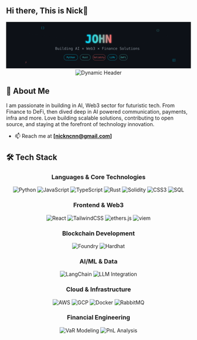 ## Hi there, This is Nick👋


<div align="center">
  <!-- Option 1: Use the SVG directly -->
  <img src="./assets/header.svg" alt="Custom Tech Header" />
  <!-- Option 2: Or use enhanced typing SVG -->
  <img src="https://readme-typing-svg.herokuapp.com?font=JetBrains+Mono&weight=600&size=28&duration=2000&pause=500&color=00D8FF&background=0D111700&center=true&vCenter=true&multiline=true&width=800&height=120&lines=%E2%9A%A1+Building+AI+%C3%97+Blockchain+%C3%97+BioTech+%E2%9A%A1;%F0%9F%A6%84+Smart+Contracts+%E2%86%94+Smart+Agents+%F0%9F%A6%84;%F0%9F%9A%80+From+TradFi+Risk+%E2%86%92+DeFi+Protocols+%F0%9F%9A%80" alt="Dynamic Header" />
</div>

## 🚀 About Me

I am passionate in building in AI, Web3 sector for futuristic tech. From Finance to DeFi, then dived deep in AI powered communication, payments, infra and more. Love building scalable solutions, contributing to open source, and staying at the forefront of technology innovation.

- 📫 Reach me at **[nickncnn@gmail.com]**

## 🛠️ Tech Stack

<div align="center">

### Languages & Core Technologies
![Python](https://img.shields.io/badge/Python-3776AB?style=for-the-badge&logo=python&logoColor=white)
![JavaScript](https://img.shields.io/badge/JavaScript-F7DF1E?style=for-the-badge&logo=javascript&logoColor=black)
![TypeScript](https://img.shields.io/badge/TypeScript-007ACC?style=for-the-badge&logo=typescript&logoColor=white)
![Rust](https://img.shields.io/badge/Rust-000000?style=for-the-badge&logo=rust&logoColor=white)
![Solidity](https://img.shields.io/badge/Solidity-363636?style=for-the-badge&logo=solidity&logoColor=white)
![CSS3](https://img.shields.io/badge/CSS3-1572B6?style=for-the-badge&logo=css3&logoColor=white)
![SQL](https://img.shields.io/badge/SQL-4479A1?style=for-the-badge&logo=postgresql&logoColor=white)

### Frontend & Web3
![React](https://img.shields.io/badge/React-20232A?style=for-the-badge&logo=react&logoColor=61DAFB)
![TailwindCSS](https://img.shields.io/badge/Tailwind_CSS-38B2AC?style=for-the-badge&logo=tailwind-css&logoColor=white)
![ethers.js](https://img.shields.io/badge/ethers.js-3C3C3D?style=for-the-badge&logo=ethereum&logoColor=white)
![viem](https://img.shields.io/badge/viem-1E1E20?style=for-the-badge&logo=ethereum&logoColor=white)

### Blockchain Development
![Foundry](https://img.shields.io/badge/Foundry-1E1E20?style=for-the-badge&logo=ethereum&logoColor=white)
![Hardhat](https://img.shields.io/badge/Hardhat-FFF04D?style=for-the-badge&logo=ethereum&logoColor=black)

### AI/ML & Data
![LangChain](https://img.shields.io/badge/LangChain-121212?style=for-the-badge&logo=chainlink&logoColor=white)
![LLM Integration](https://img.shields.io/badge/LLM_Integration-FF6F00?style=for-the-badge&logo=openai&logoColor=white)

### Cloud & Infrastructure
![AWS](https://img.shields.io/badge/Amazon_AWS-232F3E?style=for-the-badge&logo=amazon-aws&logoColor=white)
![GCP](https://img.shields.io/badge/Google_Cloud-4285F4?style=for-the-badge&logo=google-cloud&logoColor=white)
![Docker](https://img.shields.io/badge/Docker-2496ED?style=for-the-badge&logo=docker&logoColor=white)
![RabbitMQ](https://img.shields.io/badge/RabbitMQ-FF6600?style=for-the-badge&logo=rabbitmq&logoColor=white)

### Financial Engineering
![VaR Modeling](https://img.shields.io/badge/VaR_Modeling-0052CC?style=for-the-badge&logo=databricks&logoColor=white)
![PnL Analysis](https://img.shields.io/badge/PnL_Analysis-00D4AA?style=for-the-badge&logo=quantconnect&logoColor=white)

</div>

